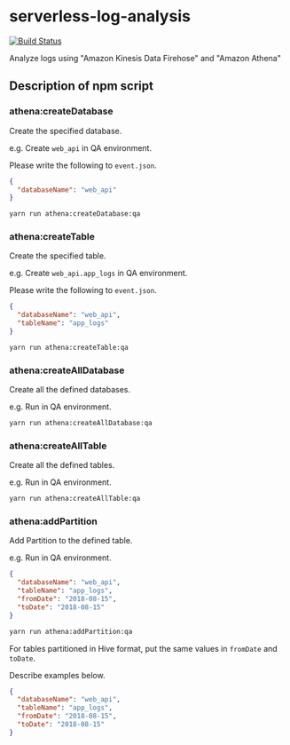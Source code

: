 # serverless-log-analysis

[![Build Status](https://travis-ci.org/keitakn/serverless-log-analysis.svg?branch=master)](https://travis-ci.org/keitakn/serverless-log-analysis)

Analyze logs using "Amazon Kinesis Data Firehose" and "Amazon Athena"

## Description of npm script

### athena:createDatabase

Create the specified database.

e.g. Create `web_api` in QA environment.

Please write the following to `event.json`.

```json
{
  "databaseName": "web_api"
}
```

```bash
yarn run athena:createDatabase:qa
```

### athena:createTable

Create the specified table.

e.g. Create `web_api.app_logs` in QA environment.

Please write the following to `event.json`.

```json
{
  "databaseName": "web_api",
  "tableName": "app_logs"
}
```

```bash
yarn run athena:createTable:qa
```

### athena:createAllDatabase

Create all the defined databases.

e.g. Run in QA environment.

```bash
yarn run athena:createAllDatabase:qa
```

### athena:createAllTable

Create all the defined tables.

e.g. Run in QA environment.

```bash
yarn run athena:createAllTable:qa
```

### athena:addPartition

Add Partition to the defined table.

e.g. Run in QA environment.

```json
{
  "databaseName": "web_api",
  "tableName": "app_logs",
  "fromDate": "2018-08-15",
  "toDate": "2018-08-15"
}
```

```bash
yarn run athena:addPartition:qa
```

For tables partitioned in Hive format, put the same values in `fromDate` and` toDate`.

Describe examples below.

```json
{
  "databaseName": "web_api",
  "tableName": "app_logs",
  "fromDate": "2018-08-15",
  "toDate": "2018-08-15"
}
```
